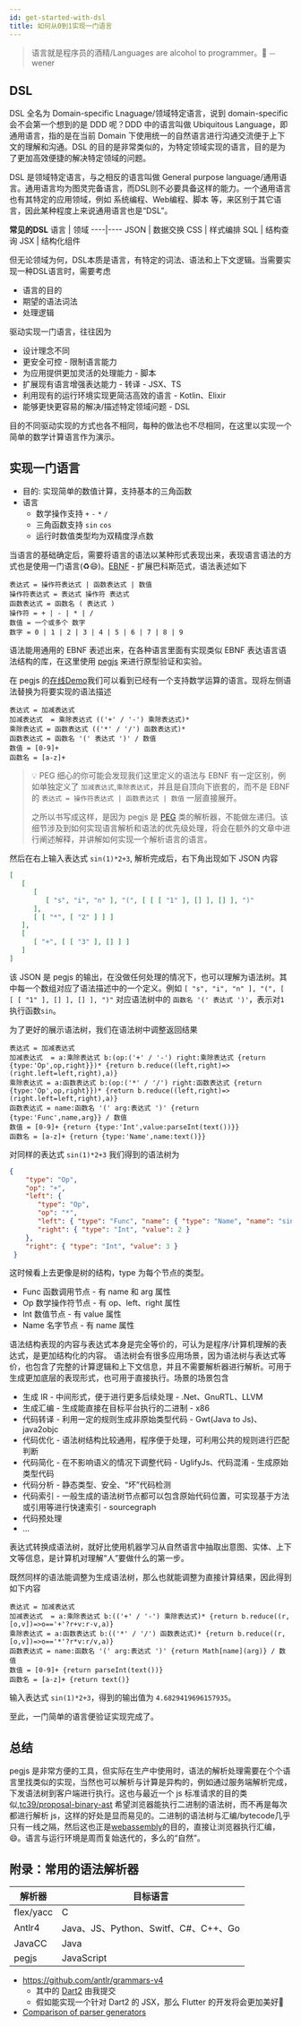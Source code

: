 ```yaml
---
id: get-started-with-dsl
title: 如何从0到1实现一门语言
---
```


> 语言就是程序员的酒精/Languages are alcohol to programmer。🍺
> ⏤ wener

<!--more-->

## DSL
DSL 全名为 Domain-specific Lnaguage/领域特定语言，说到 domain-specific 会不会第一个想到的是 DDD 呢？DDD 中的语言叫做 Ubiquitous Language，即通用语言，指的是在当前 Domain 下使用统一的自然语言进行沟通交流便于上下文的理解和沟通。DSL 的目的是非常类似的，为特定领域实现的语言，目的是为了更加高效便捷的解决特定领域的问题。

DSL 是领域特定语言，与之相反的语言叫做 General purpose language/通用语言。通用语言均为图灵完备语言，而DSL则不必要具备这样的能力。一个通用语言也有其特定的应用领域，例如 系统编程、Web编程、脚本 等，来区别于其它语言，因此某种程度上来说通用语言也是“DSL”。

__常见的DSL__
语言 | 领域
----|----
JSON | 数据交换
CSS | 样式编排
SQL | 结构查询
JSX | 结构化组件

但无论领域为何，DSL本质是语言，有特定的词法、语法和上下文逻辑。当需要实现一种DSL语言时，需要考虑

* 语言的目的
* 期望的语法词法
* 处理逻辑

驱动实现一门语言，往往因为

* 设计理念不同
* 更安全可控 - 限制语言能力
* 为应用提供更加灵活的处理能力 - 脚本
* 扩展现有语言增强表达能力 - 转译 - JSX、TS
* 利用现有的运行环境实现更简洁高效的语言 - Kotlin、Elixir
* 能够更快更容易的解决/描述特定领域问题 - DSL

目的不同驱动实现的方式也各不相同，每种的做法也不尽相同，在这里以实现一个简单的数学计算语言作为演示。

## 实现一门语言
* 目的: 实现简单的数值计算，支持基本的三角函数
* 语言
	* 数学操作支持 `+` `-` `*` `/`
	* 三角函数支持 `sin` `cos`
	* 运行时数值类型均为双精度浮点数

当语言的基础确定后，需要将语言的语法以某种形式表现出来，表现语言语法的方式也是使用一门语言(♻️😄)。[EBNF](https://en.wikipedia.org/wiki/Extended_Backus%E2%80%93Naur_form) - 扩展巴科斯范式，语法表述如下

```
表达式 = 操作符表达式 | 函数表达式 | 数值
操作符表达式 = 表达式 操作符 表达式
函数表达式 = 函数名 ( 表达式 )
操作符 = + | - | * | /
数值 = 一个或多个 数字
数字 = 0 | 1 | 2 | 3 | 4 | 5 | 6 | 7 | 8 | 9
```

语法能用通用的 EBNF 表述出来，在各种语言里面有实现类似 EBNF 表达语言语法结构的库，在这里使用 [pegjs](https://pegjs.org) 来进行原型验证和实验。

在 pegjs 的[在线Demo](https://pegjs.org/online)我们可以看到已经有一个支持数学运算的语言。现将左侧语法替换为将要实现的语法描述

```
表达式 = 加减表达式
加减表达式  = 乘除表达式 (('+' / '-') 乘除表达式)*
乘除表达式 = 函数表达式 (('*' / '/') 函数表达式)*
函数表达式 = 函数名 '(' 表达式 ')' / 数值
数值 = [0-9]+
函数名 = [a-z]+
```

> 💡 PEG
> 细心的你可能会发现我们这里定义的语法与 EBNF 有一定区别，例如单独定义了 `加减表达式`,`乘除表达式`，并且是自顶向下嵌套的，而不是 EBNF 的 `表达式 = 操作符表达式 | 函数表达式 | 数值` 一层直接展开。
> 
> 之所以书写成这样，是因为 pegjs 是 [PEG](https://en.wikipedia.org/wiki/Parsing_expression_grammar) 类的解析器，不能做左递归。该细节涉及到如何实现语言解析和语法的优先级处理，将会在额外的文章中进行阐述解释，并讲解如何实现一个解析语言的语言。

然后在右上输入表达式 `sin(1)*2+3`, 解析完成后，右下角出现如下 JSON 内容

```json
[
   [
      [
         [ "s", "i", "n" ], "(", [ [ [ "1" ], [] ], [] ], ")"
      ],
      [ [ "*", [ "2" ] ] ]
   ],
   [
      [ "+", [ [ "3" ], [] ] ]
   ]
]
```

该 JSON 是 pegjs 的输出，在没做任何处理的情况下，也可以理解为语法树。其中每一个数组对应了语法描述中的一个定义。例如 `[ "s", "i", "n" ], "(", [ [ [ "1" ], [] ], [] ], ")"` 对应语法树中的 `函数名 '(' 表达式 ')'`，表示对`1`执行函数`sin`。

为了更好的展示语法树，我们在语法树中调整返回结果

```
表达式 = 加减表达式
加减表达式  = a:乘除表达式 b:(op:('+' / '-') right:乘除表达式 {return {type:'Op',op,right}})* {return b.reduce((left,right)=>(right.left=left,right),a)}
乘除表达式 = a:函数表达式 b:(op:('*' / '/') right:函数表达式 {return {type:'Op',op,right}})* {return b.reduce((left,right)=>(right.left=left,right),a)}
函数表达式 = name:函数名 '(' arg:表达式 ')' {return {type:'Func',name,arg}} / 数值
数值 = [0-9]+ {return {type:'Int',value:parseInt(text())}}
函数名 = [a-z]+ {return {type:'Name',name:text()}}
```

对同样的表达式 `sin(1)*2+3` 我们得到的语法树为

```json
{
    "type": "Op",
    "op": "+",
    "left": {
       "type": "Op",
       "op": "*",
       "left": { "type": "Func", "name": { "type": "Name", "name": "sin" }, "arg": { "type": "Int", "value": 1 } },
       "right": { "type": "Int", "value": 2 }
    },
    "right": { "type": "Int", "value": 3 }
 }
```

这时候看上去更像是树的结构，type 为每个节点的类型。

* Func 函数调用节点 - 有 name 和 arg 属性
* Op 数学操作符节点 - 有 op、left、right 属性
* Int 数值节点 - 有 value 属性
* Name 名字节点 - 有 name 属性

语法结构表现的内容与表达式本身是完全等价的，可认为是程序/计算机理解的表达式，是更加结构化的内容。
语法树会有很多应用场景，因为语法树与表达式等价，也包含了完整的计算逻辑和上下文信息，并且不需要解析器进行解析。可用于生成更加底层的表现形式，也可用于直接执行。场景的场景包含

* 生成 IR - 中间形式，便于进行更多后续处理 - .Net、GnuRTL、LLVM
* 生成汇编 - 生成能直接在目标平台执行的二进制 - x86
* 代码转译 - 利用一定的规则生成非原始类型代码 - Gwt(Java to Js)、java2objc
* 代码优化 - 语法树结构比较通用，程序便于处理，可利用公共的规则进行匹配判断
* 代码简化 - 在不影响语义的情况下调整代码 - UglifyJs、代码混淆 - 生成原始类型代码
* 代码分析 - 静态类型、安全、“坏”代码检测
* 代码索引 - 一般生成的语法树节点都可以包含原始代码位置，可实现基于方法或引用等进行快速索引 - sourcegraph
* 代码预处理
* ...

表达式转换成语法树，就好比使用机器学习从自然语言中抽取出意图、实体、上下文等信息，是计算机对理解“人”要做什么的第一步。


既然同样的语法能调整为生成语法树，那么也就能调整为直接计算结果，因此得到如下内容

```
表达式 = 加减表达式
加减表达式  = a:乘除表达式 b:(('+' / '-') 乘除表达式)* {return b.reduce((r,[o,v])=>o=='+'?r+v:r-v,a)}
乘除表达式 = a:函数表达式 b:(('*' / '/') 函数表达式)* {return b.reduce((r,[o,v])=>o=='*'?r*v:r/v,a)}
函数表达式 = name:函数名 '(' arg:表达式 ')' {return Math[name](arg)} / 数值
数值 = [0-9]+ {return parseInt(text())}
函数名 = [a-z]+ {return text()}
```

输入表达式 `sin(1)*2+3`，得到的输出值为 `4.6829419696157935`。

至此，一门简单的语言便验证实现完成了。

## 总结

pegjs 是非常方便的工具，但实际在生产中使用时，语法的解析处理需要在个个语言里找类似的实现，当然也可以解析与计算是异构的，例如通过服务端解析完成，下发语法树到客户端进行执行。这也与最近一个 js 标准请求的目的类似,[tc39/proposal-binary-ast](https://github.com/tc39/proposal-binary-ast) 希望浏览器能执行二进制的语法树，而不再是每次都进行解析 js，这样的好处是显而易见的。二进制的语法树与汇编/bytecode几乎只有一线之隔，然后这也正是[webassembly](https://webassembly.org/)的目的，直接让浏览器执行汇编，😄。语言与运行环境是周而复始迭代的，多么的“自然”。

## 附录：常用的语法解析器

解析器 | 目标语言
----|----
flex/yacc | C
Antlr4 | Java、JS、Python、Switf、C#、C++、Go
JavaCC | Java
pegjs | JavaScript

* https://github.com/antlr/grammars-v4
	* 其中的 [Dart2](https://github.com/antlr/grammars-v4/blob/master/dart2/Dart2.g4) 由我提交
	* 假如能实现一个针对 Dart2 的 JSX，那么 Flutter 的开发将会更加美好🤩
* [Comparison of parser generators](https://en.wikipedia.org/wiki/Comparison_of_parser_generators)
